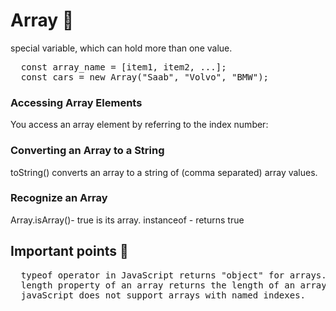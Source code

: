 # Array :open_file_folder:
special variable, which can hold more than one value.
<pre>
  const array_name = [item1, item2, ...];
  const cars = new Array("Saab", "Volvo", "BMW");
</pre>
### Accessing Array Elements
You access an array element by referring to the index number:
### Converting an Array to a String
toString() converts an array to a string of (comma separated) array values.
### Recognize an Array
Array.isArray()- true is its array.
instanceof - returns true
## Important points :red_circle:
<pre>
  typeof operator in JavaScript returns "object" for arrays.
  length property of an array returns the length of an array.
  javaScript does not support arrays with named indexes.
</pre>
